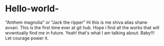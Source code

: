 # Hello-world-
"Anthem magnolia" or  "Jack the ripper"
Hi this is me shiva alias  shane avvari. This is the first time ever at git hub. Hope i find all the works that will wvwntually find me in future. Yeah! that's what I am talking about. Baby!!!   Let courage power it.
